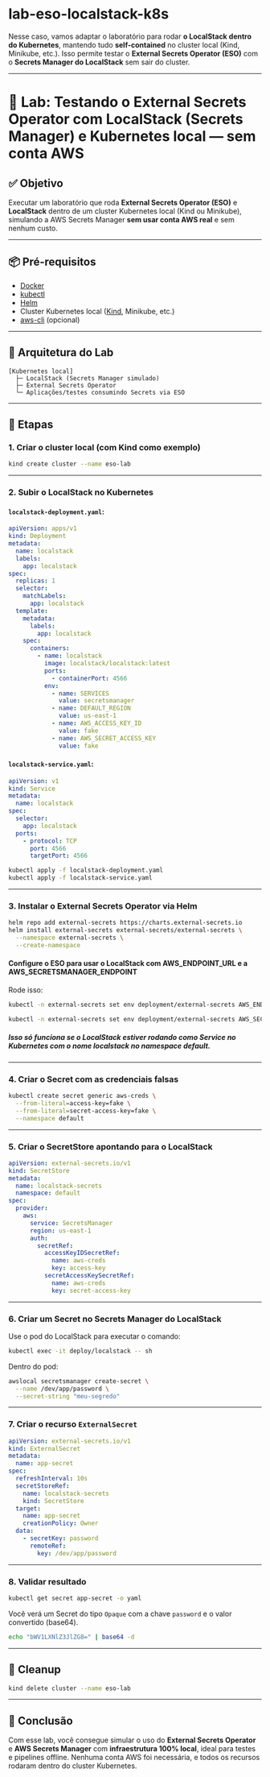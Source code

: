 # lab-eso-localstack-k8s

Nesse caso, vamos adaptar o laboratório para rodar **o LocalStack dentro do Kubernetes**, mantendo tudo **self-contained** no cluster local (Kind, Minikube, etc.). Isso permite testar o **External Secrets Operator (ESO)** com o **Secrets Manager do LocalStack** sem sair do cluster.

---

# 🧪 Lab: Testando o External Secrets Operator com LocalStack (Secrets Manager) e Kubernetes local — sem conta AWS

## ✅ Objetivo

Executar um laboratório que roda **External Secrets Operator (ESO)** e **LocalStack** dentro de um cluster Kubernetes local (Kind ou Minikube), simulando a AWS Secrets Manager **sem usar conta AWS real** e sem nenhum custo.

---

## 📦 Pré-requisitos

* [Docker](https://docs.docker.com/engine/install/)
* [kubectl](https://kubernetes.io/docs/tasks/tools/)
* [Helm](https://helm.sh/docs/intro/install/)
* Cluster Kubernetes local ([Kind](https://docs.aws.amazon.com/cli/latest/userguide/getting-started-install.html), Minikube, etc.)
* [aws-cli](https://docs.aws.amazon.com/cli/latest/userguide/getting-started-install.html) (opcional)

---

## 🧱 Arquitetura do Lab

```text
[Kubernetes local]
  ├─ LocalStack (Secrets Manager simulado)
  ├─ External Secrets Operator
  └─ Aplicações/testes consumindo Secrets via ESO
```

---

## 🔧 Etapas

### 1. Criar o cluster local (com Kind como exemplo)

```bash
kind create cluster --name eso-lab
```

---

### 2. Subir o LocalStack no Kubernetes

#### `localstack-deployment.yaml`:

```yaml
apiVersion: apps/v1
kind: Deployment
metadata:
  name: localstack
  labels:
    app: localstack
spec:
  replicas: 1
  selector:
    matchLabels:
      app: localstack
  template:
    metadata:
      labels:
        app: localstack
    spec:
      containers:
        - name: localstack
          image: localstack/localstack:latest
          ports:
            - containerPort: 4566
          env:
            - name: SERVICES
              value: secretsmanager
            - name: DEFAULT_REGION
              value: us-east-1
            - name: AWS_ACCESS_KEY_ID
              value: fake
            - name: AWS_SECRET_ACCESS_KEY
              value: fake
```

#### `localstack-service.yaml`:

```yaml
apiVersion: v1
kind: Service
metadata:
  name: localstack
spec:
  selector:
    app: localstack
  ports:
    - protocol: TCP
      port: 4566
      targetPort: 4566
```

```bash
kubectl apply -f localstack-deployment.yaml
kubectl apply -f localstack-service.yaml
```

---

### 3. Instalar o External Secrets Operator via Helm

```bash
helm repo add external-secrets https://charts.external-secrets.io
helm install external-secrets external-secrets/external-secrets \
  --namespace external-secrets \
  --create-namespace
```


#### Configure o ESO para usar o LocalStack com AWS_ENDPOINT_URL e a AWS_SECRETSMANAGER_ENDPOINT

Rode isso:
```bash
kubectl -n external-secrets set env deployment/external-secrets AWS_ENDPOINT_URL=http://localstack.default.svc.cluster.local:4566
```
```bash
kubectl -n external-secrets set env deployment/external-secrets AWS_SECRETSMANAGER_ENDPOINT=http://localstack.default.svc.cluster.local:4566
```
##### Isso só funciona se o LocalStack estiver rodando como Service no Kubernetes com o nome localstack no namespace default.

---

### 4. Criar o Secret com as credenciais falsas

```bash
kubectl create secret generic aws-creds \
  --from-literal=access-key=fake \
  --from-literal=secret-access-key=fake \
  --namespace default
```

---

### 5. Criar o SecretStore apontando para o LocalStack

```yaml
apiVersion: external-secrets.io/v1
kind: SecretStore
metadata:
  name: localstack-secrets
  namespace: default
spec:
  provider:
    aws:
      service: SecretsManager
      region: us-east-1
      auth:
        secretRef:
          accessKeyIDSecretRef:
            name: aws-creds
            key: access-key
          secretAccessKeySecretRef:
            name: aws-creds
            key: secret-access-key
```

---

### 6. Criar um Secret no Secrets Manager do LocalStack

Use o pod do LocalStack para executar o comando:

```bash
kubectl exec -it deploy/localstack -- sh
```

Dentro do pod:

```bash
awslocal secretsmanager create-secret \
  --name /dev/app/password \
  --secret-string "meu-segredo"
```

---

### 7. Criar o recurso `ExternalSecret`

```yaml
apiVersion: external-secrets.io/v1
kind: ExternalSecret
metadata:
  name: app-secret
spec:
  refreshInterval: 10s
  secretStoreRef:
    name: localstack-secrets
    kind: SecretStore
  target:
    name: app-secret
    creationPolicy: Owner
  data:
    - secretKey: password
      remoteRef:
        key: /dev/app/password
```

---

### 8. Validar resultado

```bash
kubectl get secret app-secret -o yaml
```

Você verá um Secret do tipo `Opaque` com a chave `password` e o valor convertido (base64).

```bash
echo "bWV1LXNlZ3JlZG8=" | base64 -d
```

---

## 🧼 Cleanup

```bash
kind delete cluster --name eso-lab
```

---

## 📝 Conclusão

Com esse lab, você consegue simular o uso do **External Secrets Operator** e **AWS Secrets Manager** com **infraestrutura 100% local**, ideal para testes e pipelines offline. Nenhuma conta AWS foi necessária, e todos os recursos rodaram dentro do cluster Kubernetes.


